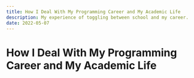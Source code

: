 ```yaml
---
title: How I Deal With My Programming Career and My Academic Life
description: My experience of toggling between school and my career.
date: 2022-05-07
---
```


# How I Deal With My Programming Career and My Academic Life
